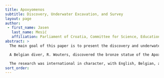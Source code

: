 ```yaml
---
title: Apoxyomenos
subtitle: Discovery, Underwater Excavation, and Survey
layout: page
author:
 - first_name: Jasen
   last_name: Mesić
   affiliation: Parliament of Croatia, Committee for Science, Education, and Culture, Zagreb
abstract: >
  The main goal of this paper is to present the discovery and underwater survey of the ancient Apoxyomenos and to explore the mystery of how the statue ended up at the bottom of the sea.

  A Belgian diver, R. Wouters, discovered the bronze statue of the Apoxyomenos by chance while diving in the waters off the island of Mali Lošinj in the Republic of Croatia. The statue was found at a depth of 46 meters, on a curved seabed, stuck between two rocks. After very exacting preparations, which included the advice of many experts, the process of excavation began. The statue was brought to the surface with the cooperation of underwater archaeologists and members of the special police. Afterward, the Apoxyomenos was delivered to conservators. A month of research was then conducted at the underwater site where the statue was found.

  The research was international in character, with English, Belgian, and Croatian divers. They were driven by the same goal: to find other discoveries and possibly the underwater shipwreck. Unfortunately, despite detailed investigation with underwater metal detectors and waterpipes, the shipwreck has never been found. Does this mean that we will never find out how the Apoxyomenos ended up on the seabed? To answer this question, we will have to look more deeply into historical, geographical, climatic, and nautical contexts.
sort_order:
---
```

